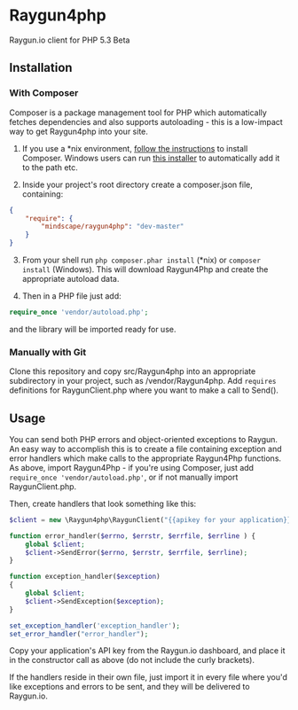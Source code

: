 Raygun4php
==========

Raygun.io client for PHP 5.3
Beta

## Installation

### With Composer

Composer is a package management tool for PHP which automatically fetches dependencies and also supports autoloading - this is a low-impact way to get Raygun4php into your site.

1. If you use a *nix environment, [follow the instructions](http://getcomposer.org/doc/01-basic-usage.md#installation) to install Composer. Windows users can run [this installer](https://github.com/johnstevenson/composer-setup) to automatically add it to the path etc.

2. Inside your project's root directory create a composer.json file, containing:
```json
{
    "require": {
        "mindscape/raygun4php": "dev-master"
    }
}
```
3. From your shell run `php composer.phar install` (*nix) or `composer install` (Windows). This will download Raygun4Php and create the appropriate autoload data.

4. Then in a PHP file just add:
```php
require_once 'vendor/autoload.php';
```
and the library will be imported ready for use.

### Manually with Git

Clone this repository and copy src/Raygun4php into an appropriate subdirectory in your project, such as /vendor/Raygun4php. Add `requires` definitions for RaygunClient.php where you want to make a call to Send().

## Usage

You can send both PHP errors and object-oriented exceptions to Raygun. An easy way to accomplish this is to create a file containing exception and error handlers which make calls to the appropriate Raygun4Php functions. As above, import Raygun4Php - if you're using Composer, just add `require_once 'vendor/autoload.php'`, or if not manually import RaygunClient.php.

Then, create handlers that look something like this:

```php
$client = new \Raygun4php\RaygunClient("{{apikey for your application}}");

function error_handler($errno, $errstr, $errfile, $errline ) {
    global $client;
    $client->SendError($errno, $errstr, $errfile, $errline);
}

function exception_handler($exception)
{
	global $client;
    $client->SendException($exception);
}

set_exception_handler('exception_handler');
set_error_handler("error_handler");
```

Copy your application's API key from the Raygun.io dashboard, and place it in the constructor call as above (do not include the curly brackets).

If the handlers reside in their own file, just import it in every file where you'd like exceptions and errors to be sent, and they will be delivered to Raygun.io.